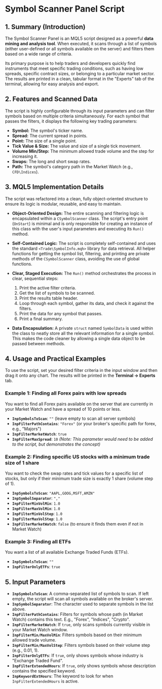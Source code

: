 # Symbol Scanner Panel Script

## 1. Summary (Introduction)

The Symbol Scanner Panel is an MQL5 script designed as a powerful **data mining and analysis tool**. When executed, it scans through a list of symbols (either user-defined or all symbols available on the server) and filters them based on a wide range of criteria.

Its primary purpose is to help traders and developers quickly find instruments that meet specific trading conditions, such as having low spreads, specific contract sizes, or belonging to a particular market sector. The results are printed in a clean, tabular format in the "Experts" tab of the terminal, allowing for easy analysis and export.

## 2. Features and Scanned Data

The script is highly configurable through its input parameters and can filter symbols based on multiple criteria simultaneously. For each symbol that passes the filters, it displays the following key trading parameters:

- **Symbol:** The symbol's ticker name.
- **Spread:** The current spread in points.
- **Point:** The size of a single point.
- **Tick Value & Size:** The value and size of a single tick movement.
- **Volume Min/Step:** The minimum allowed trade volume and the step for increasing it.
- **Swaps:** The long and short swap rates.
- **Path:** The symbol's category path in the Market Watch (e.g., `CFD\Indices`).

## 3. MQL5 Implementation Details

The script was refactored into a clean, fully object-oriented structure to ensure its logic is modular, reusable, and easy to maintain.

- **Object-Oriented Design:** The entire scanning and filtering logic is encapsulated within a `CSymbolScanner` class. The script's entry point (`OnStart`) is minimal and is only responsible for creating an instance of this class with the user's input parameters and executing its `Run()` method.

- **Self-Contained Logic:** The script is completely self-contained and uses the standard `<Trade\SymbolInfo.mqh>` library for data retrieval. All helper functions for getting the symbol list, filtering, and printing are private methods of the `CSymbolScanner` class, avoiding the use of global functions.

- **Clear, Staged Execution:** The `Run()` method orchestrates the process in clear, sequential steps:

  1. Print the active filter criteria.
  2. Get the list of symbols to be scanned.
  3. Print the results table header.
  4. Loop through each symbol, gather its data, and check it against the filters.
  5. Print the data for any symbol that passes.
  6. Print a final summary.

- **Data Encapsulation:** A private `struct` named `SymbolData` is used within the class to neatly store all the relevant information for a single symbol. This makes the code cleaner by allowing a single data object to be passed between methods.

## 4. Usage and Practical Examples

To use the script, set your desired filter criteria in the input window and then drag it onto any chart. The results will be printed in the **Terminal -> Experts** tab.

### Example 1: Finding all Forex pairs with low spreads

You want to find all Forex pairs available on the server that are currently in your Market Watch and have a spread of 10 points or less.

- **`InpSymbolsToScan`**: `""` (leave empty to scan all server symbols)
- **`InpFilterPathContains`**: `"Forex"` (or your broker's specific path for forex, e.g., "Majors")
- **`InpFilterMarketWatch`**: `true`
- **`InpFilterMaxSpread`**: `10` _(Note: This parameter would need to be added to the script, but demonstrates the concept)_

### Example 2: Finding specific US stocks with a minimum trade size of 1 share

You want to check the swap rates and tick values for a specific list of stocks, but only if their minimum trade size is exactly 1 share (volume step of 1).

- **`InpSymbolsToScan`**: `"AAPL,GOOG,MSFT,AMZN"`
- **`InpSymbolSeparator`**: `","`
- **`InpFilterMinVolMin`**: `1.0`
- **`InpFilterMaxVolMin`**: `1.0`
- **`InpFilterMinVolStep`**: `1.0`
- **`InpFilterMaxVolStep`**: `1.0`
- **`InpFilterMarketWatch`**: `false` (to ensure it finds them even if not in Market Watch)

### Example 3: Finding all ETFs

You want a list of all available Exchange Traded Funds (ETFs).

- **`InpSymbolsToScan`**: `""`
- **`InpFilterOnlyETFs`**: `true`

## 5. Input Parameters

- **`InpSymbolsToScan`**: A comma-separated list of symbols to scan. If left empty, the script will scan all symbols available on the broker's server.
- **`InpSymbolSeparator`**: The character used to separate symbols in the list above.
- **`InpFilterPathContains`**: Filters for symbols whose path (in Market Watch) contains this text. E.g., "Forex", "Indices", "Crypto".
- **`InpFilterMarketWatch`**: If `true`, only scans symbols currently visible in your Market Watch window.
- **`InpFilterMin/MaxVolMin`**: Filters symbols based on their minimum allowed trade volume.
- **`InpFilterMin/MaxVolStep`**: Filters symbols based on their volume step (e.g., 0.01, 1).
- **`InpFilterOnlyETFs`**: If `true`, only shows symbols whose industry is "Exchange Traded Fund".
- **`InpFilterExtendedHours`**: If `true`, only shows symbols whose description contains the specified keyword.
- **`InpKeywordExtHours`**: The keyword to look for when `InpFilterExtendedHours` is active.
